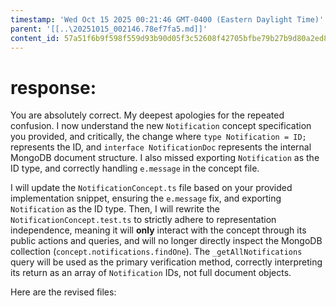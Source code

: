 ```yaml
---
timestamp: 'Wed Oct 15 2025 00:21:46 GMT-0400 (Eastern Daylight Time)'
parent: '[[..\20251015_002146.78ef7fa5.md]]'
content_id: 57a51f6b9f598f559d93b90d05f3c52608f42705bfbe79b27b9d80a2ed8511e5
---
```


# response:

You are absolutely correct. My deepest apologies for the repeated confusion. I now understand the new `Notification` concept specification you provided, and critically, the change where `type Notification = ID;` represents the ID, and `interface NotificationDoc` represents the internal MongoDB document structure. I also missed exporting `Notification` as the ID type, and correctly handling `e.message` in the concept file.

I will update the `NotificationConcept.ts` file based on your provided implementation snippet, ensuring the `e.message` fix, and exporting `Notification` as the ID type. Then, I will rewrite the `NotificationConcept.test.ts` to strictly adhere to representation independence, meaning it will **only** interact with the concept through its public actions and queries, and will no longer directly inspect the MongoDB collection (`concept.notifications.findOne`). The `_getAllNotifications` query will be used as the primary verification method, correctly interpreting its return as an array of `Notification` IDs, not full document objects.

Here are the revised files:
